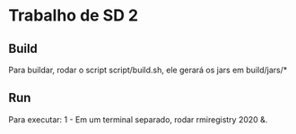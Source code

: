 # Trabalho de SD 2 

## Build
Para buildar, rodar o script script/build.sh, ele gerará os jars em build/jars/*

## Run
Para executar:
1 - Em um terminal separado, rodar rmiregistry 2020 &. 
